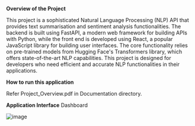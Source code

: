 **Overview of the Project**

This project is a sophisticated Natural Language Processing (NLP) API that provides text summarisation and sentiment analysis functionalities. The backend is built using FastAPI, a modern web framework for building APIs with Python, while the front end is developed using React, a popular JavaScript library for building user interfaces. The core functionality relies on pre-trained models from Hugging Face's Transformers library, which offers state-of-the-art NLP capabilities. 
This project is designed for developers who need efficient and accurate NLP functionalities in their applications.

**How to run this application**

Refer Project_Overview.pdf in Documentation directory.

**Application Interface**
Dashboard

![image](https://github.com/user-attachments/assets/e8933f0a-9120-46f6-a785-92014dd2291b)


